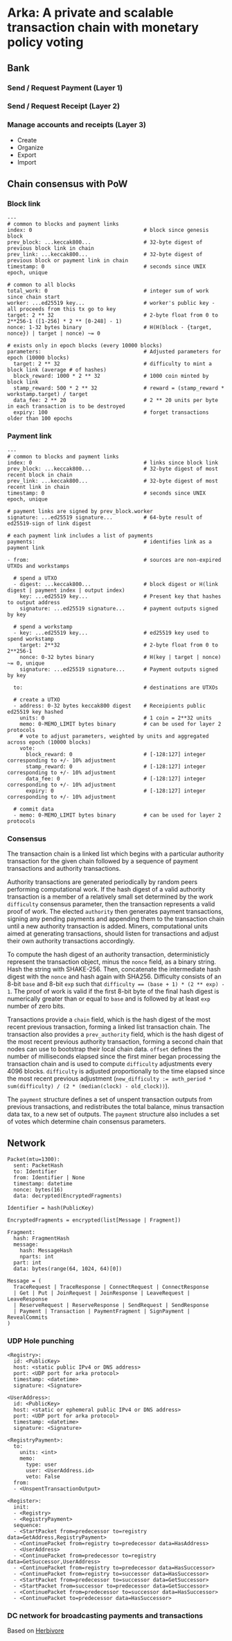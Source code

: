 
# Arka: A private and scalable transaction chain with monetary policy voting

## Bank

### Send / Request Payment (Layer 1)

### Send / Request Receipt (Layer 2)

### Manage accounts and receipts (Layer 3)

- Create
- Organize
- Export
- Import

## Chain consensus with PoW

### Block link

    ---
    # common to blocks and payment links
    index: 0                                    # block since genesis block
    prev_block: ...keccak800...                 # 32-byte digest of previous block link in chain
    prev_link: ...keccak800...                  # 32-byte digest of previous block or payment link in chain
    timestamp: 0                                # seconds since UNIX epoch, unique

    # common to all blocks
    total_work: 0                               # integer sum of work since chain start
    worker: ...ed25519 key...                   # worker's public key - all proceeds from this tx go to key
    target: 2 ** 32                             # 2-byte float from 0 to 2**256-1 ([1-256] * 2 ** [0-248] - 1)
    nonce: 1-32 bytes binary                    # H(H(block - {target, nonce}) | target | nonce) ~= 0

    # exists only in epoch blocks (every 10000 blocks)
    parameters:                                 # Adjusted parameters for epoch (10000 blocks)
      target: 2 ** 32                           # difficulty to mint a block link (average # of hashes)
      block_reward: 1000 * 2 ** 32              # 1000 coin minted by block link
      stamp_reward: 500 * 2 ** 32               # reward = (stamp_reward * workstamp.target) / target
      data_fee: 2 ** 20                         # 2 ** 20 units per byte in each transaction is to be destroyed
      expiry: 100                               # forget transactions older than 100 epochs
    
### Payment link

    ---
    # common to blocks and payment links
    index: 0                                    # links since block link
    prev_block: ...keccak800...                 # 32-byte digest of most recent block in chain
    prev_link: ...keccak800...                  # 32-byte digest of most recent link in chain
    timestamp: 0                                # seconds since UNIX epoch, unique

    # payment links are signed by prev_block.worker
    signature: ...ed25519 signature...          # 64-byte result of ed25519-sign of link digest

    # each payment link includes a list of payments
    payments:                                   # identifies link as a payment link

    - from:                                     # sources are non-expired UTXOs and workstamps

      # spend a UTXO
      - digest: ...keccak800...                 # block digest or H(link digest | payment index | output index)
        key: ...ed25519 key...                  # Present key that hashes to output address
        signature: ...ed25519 signature...      # payment outputs signed by key

      # spend a workstamp
      - key: ...ed25519 key...                  # ed25519 key used to spend workstamp
        target: 2**32                           # 2-byte float from 0 to 2**256-1
        nonce: 0-32 bytes binary                # H(key | target | nonce) ~= 0, unique
        signature: ...ed25519 signature...      # Payment outputs signed by key

      to:                                       # destinations are UTXOs

      # create a UTXO
      - address: 0-32 bytes keccak800 digest    # Receipients public ed25519 key hashed
        units: 0                                # 1 coin = 2**32 units
        memo: 0-MEMO_LIMIT bytes binary         # can be used for layer 2 protocols
        # vote to adjust parameters, weighted by units and aggregated across epoch (10000 blocks)
        vote:
          block_reward: 0                       # [-128:127] integer corresponding to +/- 10% adjustment
          stamp_reward: 0                       # [-128:127] integer corresponding to +/- 10% adjustment
          data_fee: 0                           # [-128:127] integer corresponding to +/- 10% adjustment
          expiry: 0                             # [-128:127] integer corresponding to +/- 10% adjustment

      # commit data
      - memo: 0-MEMO_LIMIT bytes binary         # can be used for layer 2 protocols


### Consensus

The transaction chain is a linked list which begins with a particular authority transaction for the given chain followed by a sequence of payment transactions and authority transactions.

Authority transactions are generated periodically by random peers performing computational work.  If the hash digest of a valid authority transaction is a member of a relatively small set determined by the work `difficulty` consensus parameter, then the transaction represents a valid proof of work.  The elected `authority` then generates payment transactions, signing any pending payments and appending them to the transaction chain until a new authority transaction is added.  Miners, computational units aimed at generating transactions, should listen for transactions and adjust their own authority transactions accordingly.

To compute the hash digest of an authority transaction, deterministicly represent the transaction object, minus the `nonce` field, as a binary string.  Hash the string with SHAKE-256.  Then, concatenate the intermediate hash digest with the `nonce` and hash again with SHA256.  Difficulty consists of an 8-bit `base` and 8-bit `exp` such that `difficulty == (base + 1) * (2 ** exp) - 1`.  The proof of work is valid if the first 8-bit byte of the final hash digest is numerically greater than or equal to `base` and is followed by at least `exp` number of zero bits.

Transactions provide a `chain` field, which is the hash digest of the most recent previous transaction, forming a linked list transaction chain.  The transaction also provides a `prev_authority` field, which is the hash digest of the most recent previous authority transaction, forming a second chain that nodes can use to bootstrap their local chain data.  `offset` defines the number of milliseconds elapsed since the first miner began processing the transaction chain and is used to compute `difficulty` adjustments every 4096 blocks.  `difficulty` is adjusted proportionally to the time elapsed since the most recent previous adjustment (`new_difficulty := auth_period * sum(difficulty) / (2 * (median(clock) - old_clock))`).

The `payment` structure defines a set of unspent transaction outputs from previous transactions, and redistributes the total balance, minus transaction data tax, to a new set of outputs.  The `payment` structure also includes a set of votes which determine chain consensus parameters.  


## Network

    Packet(mtu=1300):
      sent: PacketHash
      to: Identifier
      from: Identifier | None
      timestamp: datetime
      nonce: bytes(16)
      data: decrypted(EncryptedFragments)

    Identifier = hash(PublicKey)

    EncryptedFragments = encrypted(list[Message | Fragment])

    Fragment:
      hash: FragmentHash
      message:
        hash: MessageHash
        nparts: int
      part: int
      data: bytes(range(64, 1024, 64)[0])
    
    Message = (
      TraceRequest | TraceResponse | ConnectRequest | ConnectResponse
      | Get | Put | JoinRequest | JoinResponse | LeaveRequest | LeaveResponse
      | ReserveRequest | ReserveResponse | SendRequest | SendResponse
      | Payment | Transaction | PaymentFragment | SignPayment | RevealCommits
    )

### UDP Hole punching

    <Registry>:
      id: <PublicKey>
      host: <static public IPv4 or DNS address>
      port: <UDP port for arka protocol>
      timestamp: <datetime>
      signature: <Signature>

    <UserAddress>:
      id: <PublicKey>
      host: <static or ephemeral public IPv4 or DNS address>
      port: <UDP port for arka protocol>
      timestamp: <datetime>
      signature: <Signature>

    <RegistryPayment>:
      to:
        units: <int>
        memo:
          type: user
          user: <UserAddress.id>
          veto: False
      from:
      - <UnspentTransactionOutput>

    <Register>:
      init:
      - <Registry>
      - <RegistryPayment>
      sequence:
      - <StartPacket from=predecessor to=registry data=GetAddress,RegistryPayment>
      - <ContinuePacket from=registry to=predecessor data=HasAddress>
      - <UserAddress>
      - <ContinuePacket from=predecessor to=registry data=GetSuccessor,UserAddress>
      - <ContinuePacket from=registry to=predecessor data=HasSuccessor>
      - <ContinuePacket from=registry to=successor data=HasSuccessor>
      - <StartPacket from=predecessor to=successor data=GetSuccessor>
      - <StartPacket from=successor to=predecessor data=GetSuccessor>
      - <ContinuePacket from=predecessor to=successor data=HasSuccessor>
      - <ContinuePacket to=predecessor data=HasSuccessor>
      

### DC network for broadcasting payments and transactions

Based on [Herbivore](https://www.cs.cornell.edu/people/egs/herbivore/herbivore.pdf)
